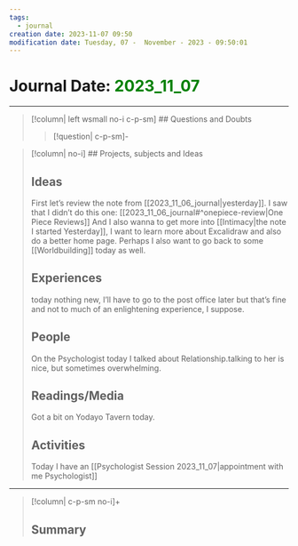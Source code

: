 ```yaml
---
tags:
  - journal
creation date: 2023-11-07 09:50
modification date: Tuesday, 07 -  November - 2023 - 09:50:01
---
```






# Journal Date: <font color="green">2023_11_07</font>

---
>[!column| left wsmall no-i c-p-sm]  ## Questions and Doubts
>>[!question| c-p-sm]-

>[!column| no-i] ## Projects, subjects and Ideas
> ## Ideas
> First let’s review the note from [[2023_11_06_journal|yesterday]].
> I saw that I didn’t do this one: [[2023_11_06_journal#^onepiece-review|One Piece Reviews]]
> And I also wanna to get more into [[Intimacy|the note I started Yesterday]], I want to learn more about Excalidraw and also do a better home page.
> Perhaps I also want to go back to some [[Worldbuilding]] today as well.
> ## Experiences
> today nothing new, I’ll have to go to the post office later but that’s fine and not to much of an enlightening experience, I suppose.
> ## People
> On the Psychologist today I talked about Relationship.talking to her is nice, but sometimes overwhelming.
> ## Readings/Media
> Got a bit on Yodayo Tavern today.
> ## Activities
> Today I have an [[Psychologist Session 2023_11_07|appointment with me Psychologist]]
---
>[!column| c-p-sm no-i]+ &nbsp;
> ## Summary
